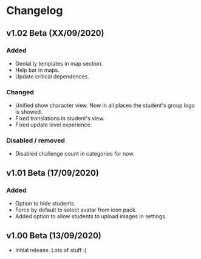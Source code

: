 # Changelog

## v1.02 Beta (XX/09/2020)
### Added
- Genial.ly templates in map section.
- Help bar in maps.
- Update critical dependences.

### Changed
- Unified show character view. Now in all places the student's group logo is showed.
- Fixed translations in student's view.
- Fixed update level experience. 

### Disabled / removed
- Disabled challenge count in categories for now.

## v1.01 Beta (17/09/2020)
### Added
- Option to hide students.
- Force by default to select avatar from icon pack.
- Added option to allow students to upload images in settings.

## v1.00 Beta (13/09/2020)
- Initial release. Lots of stuff :)